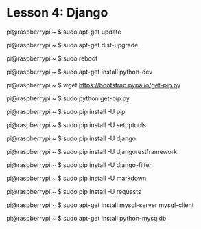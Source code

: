 # Lesson 4: Django

pi@raspberrypi:~ $ sudo apt-get update

pi@raspberrypi:~ $ sudo apt-get dist-upgrade

pi@raspberrypi:~ $ sudo reboot

pi@raspberrypi:~ $ sudo apt-get install python-dev

pi@raspberrypi:~ $ wget https://bootstrap.pypa.io/get-pip.py

pi@raspberrypi:~ $ sudo python get-pip.py

pi@raspberrypi:~ $ sudo pip install -U pip

pi@raspberrypi:~ $ sudo pip install -U setuptools

pi@raspberrypi:~ $ sudo pip install -U django

pi@raspberrypi:~ $ sudo pip install -U djangorestframework

pi@raspberrypi:~ $ sudo pip install -U django-filter

pi@raspberrypi:~ $ sudo pip install -U markdown

pi@raspberrypi:~ $ sudo pip install -U requests

pi@raspberrypi:~ $ sudo apt-get install mysql-server mysql-client

pi@raspberrypi:~ $ sudo apt-get install python-mysqldb

